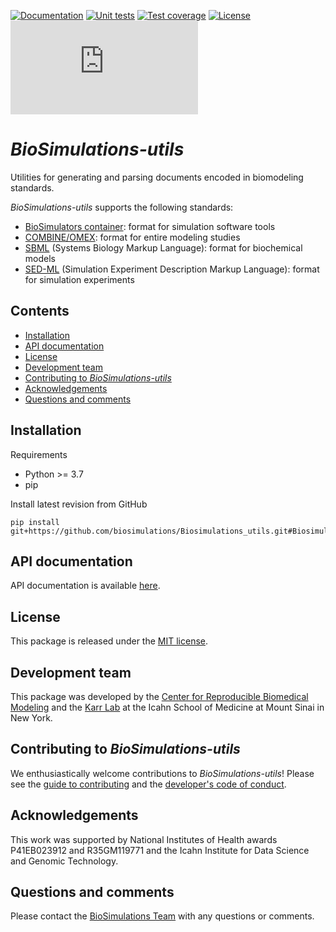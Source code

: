 [![Documentation](https://github.com/biosimulations/Biosimulations_utils/workflows/Documentation/badge.svg)](https://github.com/biosimulations/Biosimulations_utils/actions?query=workflow%3ADocument)
[![Unit tests](https://github.com/biosimulations/Biosimulations_utils/workflows/Unit%20tests/badge.svg)](https://github.com/biosimulations/Biosimulations_utils/actions?query=workflow%3A%22Unit+Test%22)
[![Test coverage](https://codecov.io/gh/biosimulations/Biosimulations_utils/branch/master/graph/badge.svg)](https://codecov.io/gh/biosimulations/Biosimulations_utils)
[![License](https://img.shields.io/github/license/biosimulations/Biosimulations_utils.svg)](LICENSE)
![Analytics](https://ga-beacon.appspot.com/UA-86759801-1/Biosimulations_utils/README.md?pixel)

# *BioSimulations-utils*
Utilities for generating and parsing documents encoded in biomodeling standards.

*BioSimulations-utils* supports the following standards:

- [BioSimulators container](https://biosimulators.org): format for simulation software tools
- [COMBINE/OMEX](http://co.mbine.org/standards/omex): format for entire modeling studies
- [SBML](http://www.sbml.org/) (Systems Biology Markup Language): format for biochemical models
- [SED-ML](https://sed-ml.org/) (Simulation Experiment Description Markup Language): format for simulation experiments


## Contents
* [Installation](#installation)
* [API documentation](#api-documentation)
* [License](#license)
* [Development team](#development-team)
* [Contributing to *BioSimulations-utils*](#contributing-to-biosimulations-utils)
* [Acknowledgements](#acknowledgements)
* [Questions and comments](#questions-and-comments)

## Installation

Requirements
* Python >= 3.7
* pip

Install latest revision from GitHub
```
pip install git+https://github.com/biosimulations/Biosimulations_utils.git#Biosimulations_utils
```

## API documentation
API documentation is available [here](https://biosimulations-utils.readthedocs.io/).

## License
This package is released under the [MIT license](LICENSE).

## Development team
This package was developed by the [Center for Reproducible Biomedical Modeling](http://reproduciblebiomodels.org) and the [Karr Lab](https://www.karrlab.org) at the Icahn School of Medicine at Mount Sinai in New York.

## Contributing to *BioSimulations-utils*
We enthusiastically welcome contributions to *BioSimulations-utils*! Please see the [guide to contributing](CONTRIBUTING.md) and the [developer's code of conduct](CODE_OF_CONDUCT.md).

## Acknowledgements
This work was supported by National Institutes of Health awards P41EB023912 and R35GM119771 and the Icahn Institute for Data Science and Genomic Technology.

## Questions and comments
Please contact the [BioSimulations Team](mailto:info@biosimulations.org) with any questions or comments.
